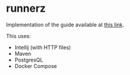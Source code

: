 # runnerz

Implementation of the guide available at [this link](https://www.youtube.com/watch?v=31KTdfRH6nY).

This uses:
  - Intellij (with HTTP files)
  - Maven
  - PostgresQL
  - Docker Compose
